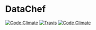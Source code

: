 DataChef
========
[![Code Climate](https://codeclimate.com/github/cronin101/DataChef/badges/gpa.svg)](https://codeclimate.com/github/cronin101/DataChef)
[![Travis](https://travis-ci.org/cronin101/DataChef.svg?branch=master)](https://travis-ci.org/cronin101/DataChef)
[![Code Climate](https://codeclimate.com/github/cronin101/DataChef/badges/gpa.svg)](https://codeclimate.com/github/cronin101/DataChef)

